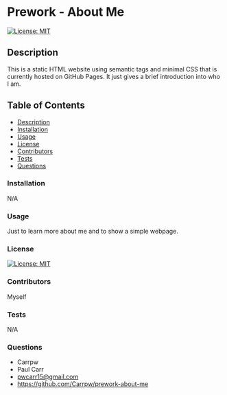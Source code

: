  # Prework - About Me

  [![License: MIT](https://img.shields.io/badge/License-MIT-yellow.svg)](https://opensource.org/licenses/MIT)


  ## Description

  This is a static HTML website using semantic tags and minimal CSS that is currently hosted on GitHub Pages. It just gives a brief introduction into who I am.

  ## Table of Contents

  * [Description](#description)
  * [Installation](#installation)
  * [Usage](#usage)
  * [License](#license)
  * [Contributors](#contributors)
  * [Tests](#tests)
  * [Questions](#questions)
  
  ### Installation

  N/A

  ### Usage

  Just to learn more about me and to show a simple webpage.

  ### License

  [![License: MIT](https://img.shields.io/badge/License-MIT-yellow.svg)](https://opensource.org/licenses/MIT)

  ### Contributors

  Myself

  ### Tests

  N/A

  ### Questions

  * Carrpw
  * Paul Carr
  * pwcarr15@gmail.com
  * https://github.com/Carrpw/prework-about-me

